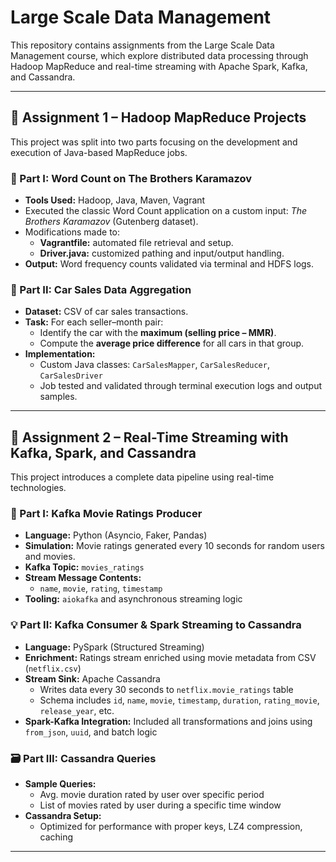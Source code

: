 # Large Scale Data Management

This repository contains assignments from the Large Scale Data Management course, which explore distributed data processing through Hadoop MapReduce and real-time streaming with Apache Spark, Kafka, and Cassandra.

---

## 📌 Assignment 1 – Hadoop MapReduce Projects

This project was split into two parts focusing on the development and execution of Java-based MapReduce jobs.

### 🔧 Part I: Word Count on The Brothers Karamazov

- **Tools Used:** Hadoop, Java, Maven, Vagrant
- Executed the classic Word Count application on a custom input: *The Brothers Karamazov* (Gutenberg dataset).
- Modifications made to:
  - **Vagrantfile:** automated file retrieval and setup.
  - **Driver.java:** customized pathing and input/output handling.
- **Output:** Word frequency counts validated via terminal and HDFS logs.

### 🚗 Part II: Car Sales Data Aggregation

- **Dataset:** CSV of car sales transactions.
- **Task:** For each seller–month pair:
  - Identify the car with the **maximum (selling price – MMR)**.
  - Compute the **average price difference** for all cars in that group.
- **Implementation:**
  - Custom Java classes: `CarSalesMapper`, `CarSalesReducer`, `CarSalesDriver`
  - Job tested and validated through terminal execution logs and output samples.

---

## 📌 Assignment 2 – Real-Time Streaming with Kafka, Spark, and Cassandra

This project introduces a complete data pipeline using real-time technologies.

### 🎥 Part I: Kafka Movie Ratings Producer

- **Language:** Python (Asyncio, Faker, Pandas)
- **Simulation:** Movie ratings generated every 10 seconds for random users and movies.
- **Kafka Topic:** `movies_ratings`
- **Stream Message Contents:**
  - `name`, `movie`, `rating`, `timestamp`
- **Tooling:** `aiokafka` and asynchronous streaming logic

### 💡 Part II: Kafka Consumer & Spark Streaming to Cassandra

- **Language:** PySpark (Structured Streaming)
- **Enrichment:** Ratings stream enriched using movie metadata from CSV (`netflix.csv`)
- **Stream Sink:** Apache Cassandra
  - Writes data every 30 seconds to `netflix.movie_ratings` table
  - Schema includes `id`, `name`, `movie`, `timestamp`, `duration`, `rating_movie`, `release_year`, etc.
- **Spark-Kafka Integration:** Included all transformations and joins using `from_json`, `uuid`, and batch logic

### 🗃️ Part III: Cassandra Queries

- **Sample Queries:**
  - Avg. movie duration rated by user over specific period
  - List of movies rated by user during a specific time window
- **Cassandra Setup:**
  - Optimized for performance with proper keys, LZ4 compression, caching

---
